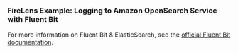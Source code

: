 ### FireLens Example: Logging to Amazon OpenSearch Service with Fluent Bit

For more information on Fluent Bit & ElasticSearch, see the [official Fluent Bit documentation](https://docs.fluentbit.io/manual/v/1.5/pipeline/outputs/elasticsearch).

